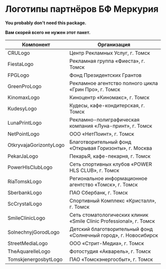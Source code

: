 # Логотипы партнёров БФ Меркурия

**You probably don't need this package.**

**Вам скорей всего не нужен этот пакет.**

|Компонент|Организация|
|---|---|
|CRULogo|Центр Рекламных Услуг, г. Томск|
|FiestaLogo|Рекламная группа «Фиеста», г. Томск|
|FPGLogo|Фонд Президентских Грантов|
|GreenProLogo|Рекламное агентство полного цикла «Грин Про», г. Томск|
|KinomaxLogo|Киноцентр «Киномакс», г. Томск|
|KudesyLogo|Кудесы, кафе-кондитерская, г. Томск|
|LunaPrintLogo|Рекламно-полиграфическая компания «Луна-принт», г. Томск|
|NetPointLogo|ООО «НетПоинт», г. Томск|
|OtkryvajaGorizontyLogo|Благотворительный фонд «Открывая Горизонты», г. Москва|
|PekarJaLogo|ПекарьЯ, кафе-пекарня, г. Томск|
|PowerHlsClubLogo|Сеть спортивных клубов «POWER HLS CLUB», г. Томск|
|RiaTomskLogo|Региональное информационное агентство «Томск», г. Томск|
|SberbankLogo|ПАО Сбербанк, г. Томск|
|ScCrystalLogo|Спортивный Комплекс «Кристалл», г. Томск|
|SmileClinicLogo|Сеть стоматологических клиник «Smile Clinic Professional», г. Томск|
|SolnechnyjGorodLogo|Детский благотворительный фонд «Солнечный город», г. Новосибирск|
|StreetMediaLogo|ООО «Стрит-Медиа», г. Томск|
|TheAquarelleLogo|Фотостудия «Акварель», г. Томск|
|TomskjenergosbytLogo|ПАО «Томскэнергосбыт», г. Томск|
